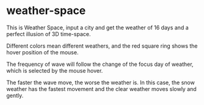 # weather-space
This is Weather Space, input a city and get the weather of 16 days and a perfect illusion of 3D time-space.

Different colors mean different weathers, and the red square ring shows the hover position of the mouse.

The frequency of wave will follow the change of the focus day of weather, which is selected by the mouse hover.

The faster the wave move, the worse the weather is. In this case, the snow weather has the fastest movement and the clear weather moves slowly and gently.
